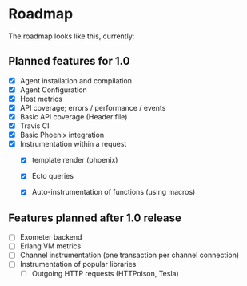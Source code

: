 # Roadmap

The roadmap looks like this, currently:

## Planned features for 1.0
 - [x] Agent installation and compilation
 - [x] Agent Configuration
 - [x] Host metrics
 - [x] API coverage; errors / performance / events
 - [x] Basic API coverage (Header file)
 - [x] Travis CI
 - [x] Basic Phoenix integration
 - [x] Instrumentation within a request
   - [x] template render (phoenix)
   - [x] Ecto queries
   - [x] Auto-instrumentation of functions (using macros)


## Features planned after 1.0 release
 - [ ] Exometer backend
 - [ ] Erlang VM metrics
 - [ ] Channel instrumentation (one transaction per channel connection)
 - [ ] Instrumentation of popular libraries
   - [ ] Outgoing HTTP requests (HTTPoison, Tesla)
